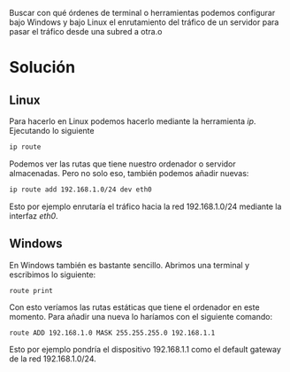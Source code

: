 Buscar con qué órdenes de terminal o herramientas podemos configurar bajo
Windows y bajo Linux el enrutamiento del tráfico de un servidor para pasar el
tráfico desde una subred a otra.o

# Solución

## Linux
Para hacerlo en Linux podemos hacerlo mediante la herramienta _ip_. Ejecutando
lo siguiente
```bash
ip route
```

Podemos ver las rutas que tiene nuestro ordenador o servidor almacenadas. Pero
no solo eso, también podemos añadir nuevas:
```bash
ip route add 192.168.1.0/24 dev eth0
```

Esto por ejemplo enrutaría el tráfico hacia la red 192.168.1.0/24 mediante la
interfaz _eth0_.

## Windows
En Windows también es bastante sencillo. Abrimos una terminal y escribimos lo
siguiente:
```
route print
```

Con esto veríamos las rutas estáticas que tiene el ordenador en este momento.
Para añadir una nueva lo haríamos con el siguiente comando:
```
route ADD 192.168.1.0 MASK 255.255.255.0 192.168.1.1
```

Esto por ejemplo pondría el dispositivo 192.168.1.1 como el default gateway de
la red 192.168.1.0/24.
